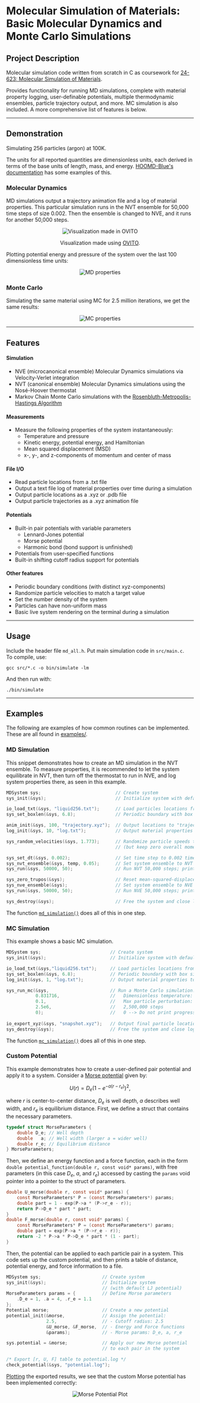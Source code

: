 # Molecular Simulation of Materials: <br/> Basic Molecular Dynamics and Monte Carlo Simulations


## Project Description
Molecular simulation code written from scratch in C as coursework for [24-623: Molecular Simulation of Materials](https://www.meche.engineering.cmu.edu/education/courses/24-623.html).

Provides functionality for running MD simulations, complete with material property logging, user-definable potentials, multiple thermodynamic ensembles, particle trajectory output, and more. MC simulation is also included. A more comprehensive list of features is below.

---

## Demonstration
Simulating 256 particles (argon) at 100K. 

The units for all reported quantities are dimensionless units, each derived in terms of the base units of length, mass, and energy. [HOOMD-Blue's documentation](https://hoomd-blue.readthedocs.io/en/stable/units.html) has some examples of this.

### Molecular Dynamics
MD simulations output a trajectory animation file and a log of material properties. This particular simulation runs in the NVT ensemble for 50,000 time steps of size 0.002. Then the ensemble is changed to NVE, and it runs for another 50,000 steps.

<p align="center"><img alt="Visualization made in OVITO" src="fig/ovito_animation.gif"></p>
<p align="center">Visualization made using <a href="https://www.ovito.org/">OVITO</a>.</p>

Plotting potential energy and pressure of the system over the last 100 dimensionless time units:
<p align="center"><img alt="MD properties" src="fig/MD_plot.png"></p>

### Monte Carlo
Simulating the same material using MC for 2.5 million iterations, we get the same results:
<p align="center"><img alt="MC properties" src="fig/MC_plot.png"></p>

---

## Features

#### Simulation
- NVE (microcanonical ensemble) Molecular Dynamics simulations via Velocity-Verlet integration
- NVT (canonical ensemble) Molecular Dynamics simulations using the Nos&#x00E9;-Hoover thermostat
- Markov Chain Monte Carlo simulations with the [Rosenbluth-Metropolis-Hastings Algorithm](https://en.wikipedia.org/wiki/Metropolis%E2%80%93Hastings_algorithm)

#### Measurements
- Measure the following properties of the system instantaneously:
  - Temperature and pressure
  - Kinetic energy, potential energy, and Hamiltonian
  - Mean squared displacement (MSD)
  - x-, y-, and z-components of momentum and center of mass

#### File I/O
- Read particle locations from a .txt file
- Output a text file log of material properties over time during a simulation
- Output particle locations as a .xyz or .pdb file
- Output particle trajectories as a .xyz animation file

#### Potentials
- Built-in pair potentials with variable parameters
  - Lennard-Jones potential
  - Morse potential
  - Harmonic bond (bond support is unfinished)
- Potentials from user-specified functions
- Built-in shifting cutoff radius support for potentials

#### Other features
- Periodic boundary conditions (with distinct xyz-components)
- Randomize particle velocities to match a target value
- Set the number density of the system
- Particles can have non-uniform mass
- Basic live system rendering on the terminal during a simulation

---

## Usage
Include the header file `md_all.h`. Put main simulation code in `src/main.c`.  
To compile, use:
```
gcc src/*.c -o bin/simulate -lm
```
And then run with:
```
./bin/simulate
```

---

## Examples

The following are examples of how common routines can be implemented. These are all found in [examples/](examples/).

### MD Simulation
This snippet demonstrates how to create an MD simulation in the NVT ensemble. To measure properties, it is recommended to let the system equilibrate in NVT, then turn off the thermostat to run in NVE, and log system properties there, as seen in this example.
```C
MDSystem sys;                            // Create system
sys_init(&sys);                          // Initialize system with default Lennard-Jones potential

io_load_txt(&sys, "liquid256.txt");      // Load particles locations from file "liquid256.txt"
sys_set_boxlen(&sys, 6.8);               // Periodic boundary with box side lengths 6.8

anim_init(&sys, 100, "trajectory.xyz");  // Output locations to "trajectory.xyz" every 100 steps
log_init(&sys, 10, "log.txt");           // Output material properties to "log.txt" every 10 steps

sys_random_velocities(&sys, 1.773);      // Randomize particle speeds to about 1.773 on average 
                                         // (but keep zero overall momentum)

sys_set_dt(&sys, 0.002);                 // Set time step to 0.002 time units
sys_nvt_ensemble(&sys, temp, 0.05);      // Set system ensemble to NVT with tau = 0.05 time units
sys_run(&sys, 50000, 50);                // Run NVT 50,000 steps; print progress every 50 steps

sys_zero_trupos(&sys);                   // Reset mean-squared-displacement particle locations
sys_nve_ensemble(&sys);                  // Set system ensemble to NVE
sys_run(&sys, 50000, 50);                // Run NVE 50,000 steps; print progress every 50 steps

sys_destroy(&sys);                       // Free the system and close log/trajectory files
```

The function [`md_simulation()`](src/utils.c) does all of this in one step.

### MC Simulation
This example shows a basic MC simulation.
```C
MDSystem sys;                          // Create system
sys_init(&sys);                        // Initialize system with default LJ potential

io_load_txt(&sys,"liquid256.txt");     // Load particles locations from file "liquid256.txt"
sys_set_boxlen(&sys, 6.8);             // Periodic boundary with box side lengths 6.8
log_init(&sys, 1, "log.txt");          // Output material properties to "log.txt" every 1 step

sys_run_mc(&sys,                       // Run a Monte Carlo simulation...
           0.831716,                   //   Dimensionless temperature:  kT = 0.831716
           0.1,                        //   Max particle perturbation:  dr = 0.1
           2.5e6,                      //   2,500,000 steps
           0);                         //   0 --> Do not print progress
                                            
io_export_xyz(&sys, "snapshot.xyz");   // Output final particle locations
sys_destroy(&sys);                     // Free the system and close log file
```

The function [`mc_simulation()`](src/utils.c) does all of this in one step.

### Custom Potential
This example demonstrates how to create a user-defined pair potential and apply it to a system. Consider a [Morse potential](https://en.wikipedia.org/wiki/Morse_potential) given by:  

$$ U(r) = D_e \left(1 - e^{-a(r - r_{e})} \right)^2, $$

where $r$ is center-to-center distance, $D_e$ is well depth, $a$ describes well width, and $r_e$ is equilibrium distance. First, we define a struct that contains the necessary parameters. 

```C
typedef struct MorseParameters {
    double D_e; // Well depth
    double   a; // Well width (larger a = wider well)
    double r_e; // Equilibrium distance
} MorseParameters;
```

Then, we define an energy function and a force function, each in the form `double potential_function(double r, const void* params)`, with free parameters (in this case $D_e$, $a$, and $r_e$) accessed by casting the `params` void pointer into a pointer to the struct of parameters.

```C
double U_morse(double r, const void* params) {
    const MorseParameters* P = (const MorseParameters*) params;
    double part = 1 - exp(P->a * (P->r_e - r));
    return P->D_e * part * part;
}
double F_morse(double r, const void* params) {
    const MorseParameters* P = (const MorseParameters*) params;
    double part = exp(P->a * (P->r_e - r));
    return -2 * P->a * P->D_e * part * (1 - part);
}
```

Then, the potential can be applied to each particle pair in a system. This code sets up the custom potential, and then prints a table of distance, potential energy, and force information to a file.

```C
MDSystem sys;                       // Create system
sys_init(&sys);                     // Initialize system 
                                    // (with default LJ potential)
MorseParameters params = {          // Define Morse parameters
    .D_e = 1, .a = 4, .r_e = 1.1
};
Potential morse;                    // Create a new potential
potential_init(&morse,              // Assign the potential:
               2.5,                 // - Cutoff radius: 2.5
               &U_morse, &F_morse,  // - Energy and Force functions
               &params);            // - Morse params: D_e, a, r_e

sys.potential = &morse;             // Apply our new Morse potential
                                    // to each pair in the system

/* Export [r, U, F] table to potential.log */
check_potential(&sys, "potential.log");
```

[Plotting](scripts/plot_potential.py) the exported results, we see that the custom Morse potential has been implemented correctly:

<p align="center"><img alt="Morse Potential Plot" src="fig/morse_potential.png"></p>
